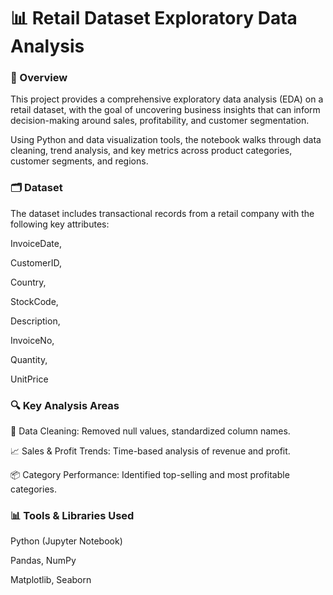 # 📊 Retail Dataset Exploratory Data Analysis
### 📌 Overview
This project provides a comprehensive exploratory data analysis (EDA) on a retail dataset, with the goal of uncovering business insights that can inform decision-making around sales, profitability, and customer segmentation.

Using Python and data visualization tools, the notebook walks through data cleaning, trend analysis, and key metrics across product categories, customer segments, and regions.

### 🗂️ Dataset
The dataset includes transactional records from a retail company with the following key attributes:

InvoiceDate,

CustomerID,

Country,

StockCode,

Description,

InvoiceNo, 

Quantity, 

UnitPrice

### 🔍 Key Analysis Areas
🧼 Data Cleaning: Removed null values, standardized column names.

📈 Sales & Profit Trends: Time-based analysis of revenue and profit.

📦 Category Performance: Identified top-selling and most profitable categories.

### 📊 Tools & Libraries Used
Python (Jupyter Notebook)

Pandas, NumPy

Matplotlib, Seaborn

